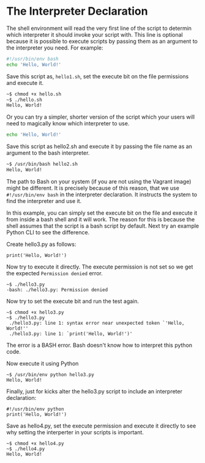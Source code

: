 # The Interpreter Declaration

The shell environment will read the very first line of the script to determin which interpreter it should invoke your script with. This line is optional because it is possible to execute scripts by passing them as an argument to the interpreter you need. For example:

```bash
#!/usr/bin/env bash
echo 'Hello, World!'
```

Save this script as, `hello1.sh`, set the execute bit on the file permissions and execute it.

```bash
~$ chmod +x hello.sh
~$ ./hello.sh
Hello, World!
```

Or you can try a simpler, shorter version of the script which your users will need to magically know which interpreter to use.

```bash
echo 'Hello, World!'
```

Save this script as hello2.sh and execute it by passing the file name as an argument to the bash interpreter.

```bash
~$ /usr/bin/bash hello2.sh
Hello, World!
```

The path to Bash on your system \(if you are not using the Vagrant image\) might be different. It is precisely because of this reason, that we use `#!/usr/bin/env bash` in the interpreter declaration. It instructs the system to find the interpreter and use it.

In this example, you can simply set the execute bit on the file and execute it from inside a bash shell and it will work. The reason for this is because the shell assumes that the script is a bash script by default. Next try an example Python CLI to see the difference.

Create hello3.py as follows:

```
print('Hello, World!')
```

Now try to execute it directly. The execute permission is not set so we get the expected `Permission denied` error.

```
~$ ./hello3.py
-bash: ./hello3.py: Permission denied
```

Now try to set the execute bit and run the test again.

    ~$ chmod +x hello3.py
    ~$ ./hello3.py
     ./hello3.py: line 1: syntax error near unexpected token `'Hello, World!''
     ./hello3.py: line 1: `print('Hello, World!')'

The error is a BASH error. Bash doesn't know how to interpret this python code.

Now execute it using Python

```
~$ /usr/bin/env python hello3.py
Hello, World!
```

Finally, just for kicks alter the hello3.py script to include an interpreter declaration:

```
#!/usr/bin/env python
print('Hello, World!')
```

Save as hello4.py, set the execute permission and execute it directly to see why setting the interperter in your scripts is important.

```
~$ chmod +x hello4.py
~$ ./hello4.py
Hello, World!
```

